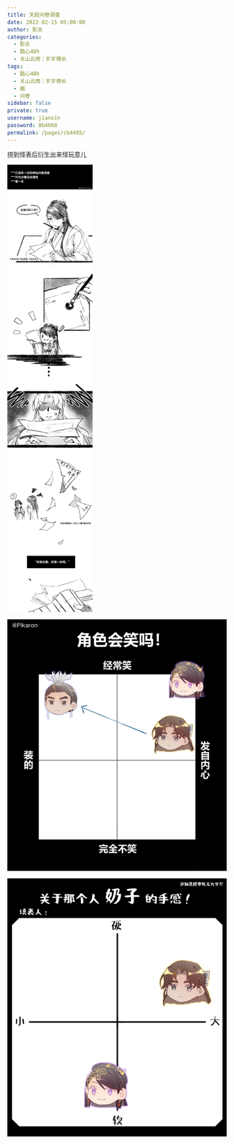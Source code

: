 ```yaml
---
title: 天庭问卷调查
date: 2022-02-15 05:00:00
author: 影炎
categories: 
  - 影炎
  - 戬心48h
  - 关山云雨｜岁岁情长
tags: 
  - 戬心48h
  - 关山云雨｜岁岁情长
  - 画
  - 问卷
sidebar: false
private: true
username: jianxin
password: 8b4668
permalink: /pages/cb4485/
---
```


捞到怪表后衍生出来怪玩意儿

![问卷调查1](/img/yingyan/问卷调查1.jpg)

![问卷调查2](/img/yingyan/问卷调查2.jpg)

![问卷调查3](/img/yingyan/问卷调查3.jpg)
